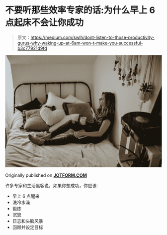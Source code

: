 # 不要听那些效率专家的话:为什么早上 6 点起床不会让你成功

> 原文：<https://medium.com/swlh/dont-listen-to-those-productivity-gurus-why-waking-up-at-6am-won-t-make-you-successful-b3c77921d9fd>

![](img/483cc77231c56ee1a4ca6b3ca8fc2a47.png)

Originally published on [**JOTFORM.COM**](http://jotform.com)

许多专家和生活黑客说，如果你想成功，你应该:

*   早上 6 点醒来
*   洗冷水澡
*   锻炼
*   沉思
*   日志和头脑风暴
*   回顾并设定目标